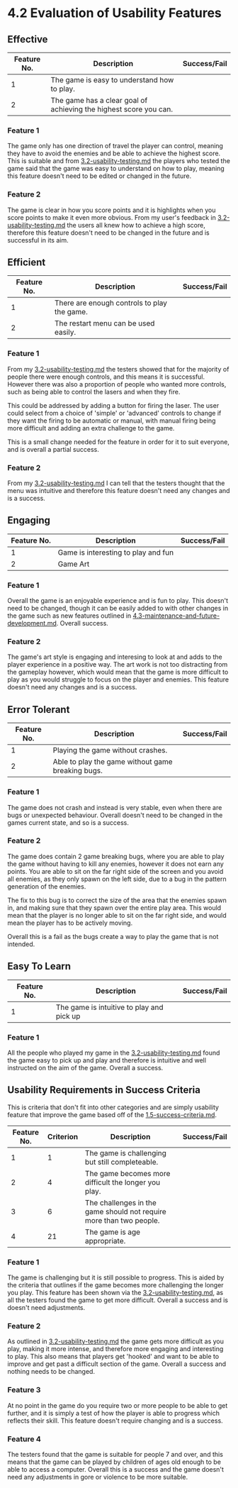 # 4.2 Evaluation of Usability Features

## Effective

<table><thead><tr><th>Feature No.</th><th>Description</th><th data-type="select">Success/Fail</th></tr></thead><tbody><tr><td>1</td><td>The game is easy to understand how to play.</td><td></td></tr><tr><td>2</td><td>The game has a clear goal of achieving the highest score you can.</td><td></td></tr></tbody></table>

### Feature 1

The game only has one direction of travel the player can control, meaning they have to avoid the enemies and be able to achieve the highest score. This is suitable and from [3.2-usability-testing.md](../3-testing/3.2-usability-testing.md "mention") the players who tested the game said that the game was easy to understand on how to play, meaning this feature doesn't need to be edited or changed in the future.

### Feature 2

The game is clear in how you score points and it is highlights when you score points to make it even more obvious. From my user's feedback in [3.2-usability-testing.md](../3-testing/3.2-usability-testing.md "mention") the users all knew how to achieve a high score, therefore this feature doesn't need to be changed in the future and is successful in its aim.&#x20;

## Efficient

<table><thead><tr><th>Feature No.</th><th>Description</th><th data-type="select">Success/Fail</th></tr></thead><tbody><tr><td>1</td><td>There are enough controls to play the game. </td><td></td></tr><tr><td>2</td><td>The restart menu can be used easily.</td><td></td></tr></tbody></table>

### Feature 1

From my [3.2-usability-testing.md](../3-testing/3.2-usability-testing.md "mention") the testers showed that for the majority of people there were enough controls, and this means it is successful. However there was also a proportion of people who wanted more controls, such as being able to control the lasers and when they fire.&#x20;

This could be addressed by adding a button for firing the laser. The user could select from a choice of 'simple' or 'advanced' controls to change if they want the firing to be automatic or manual, with manual firing being more difficult and adding an extra challenge to the game.&#x20;

This is a small change needed for the feature in order for it to suit everyone, and is overall a partial success.&#x20;

### Feature 2

From my [3.2-usability-testing.md](../3-testing/3.2-usability-testing.md "mention") I can tell that the testers thought that the menu was intuitive and therefore this feature doesn't need any changes and is a success.&#x20;

## Engaging

<table><thead><tr><th>Feature No.</th><th>Description</th><th data-type="select">Success/Fail</th></tr></thead><tbody><tr><td>1</td><td>Game is interesting to play and fun </td><td></td></tr><tr><td>2</td><td>Game Art</td><td></td></tr></tbody></table>

### Feature 1

Overall the game is an enjoyable experience and is fun to play. This doesn't need to be changed, though it can be easily added to with other changes in the game such as new features outlined in [4.3-maintenance-and-future-development.md](4.3-maintenance-and-future-development.md "mention"). Overall success.&#x20;

### Feature 2

The game's art style is engaging and interesing to look at and adds to the player experience in a positive way. The art work is not too distracting from the gameplay however, which would mean that the game is more difficult to play as you would struggle to focus on the player and enemies. This feature doesn't need any changes and is a success.&#x20;

## Error Tolerant

<table><thead><tr><th>Feature No.</th><th>Description</th><th data-type="select">Success/Fail</th></tr></thead><tbody><tr><td>1</td><td>Playing the game without crashes.</td><td></td></tr><tr><td>2</td><td>Able to play the game without game breaking bugs.</td><td></td></tr></tbody></table>

### Feature 1

The game does not crash and instead is very stable, even when there are bugs or unexpected behaviour. Overall doesn't need to be changed in the games current state, and so is a success.

### Feature 2

The game does contain 2 game breaking bugs, where you are able to play the game without having to kill any enemies, however it does not earn any points. You are able to sit on the far right side of the screen and you avoid all enemies, as they only spawn on the left side, due to a bug in the pattern generation of the enemies.&#x20;

The fix to this bug is to correct the size of the area that the enemies spawn in, and making sure that they spawn over the entire play area. This would mean that the player is no longer able to sit on the far right side, and would mean the player has to be actively moving.&#x20;

Overall this is a fail as the bugs create a way to play the game that is not intended.&#x20;

## Easy To Learn

<table><thead><tr><th>Feature No.</th><th>Description</th><th data-type="select">Success/Fail</th></tr></thead><tbody><tr><td>1</td><td>The game is intuitive to play and pick up</td><td></td></tr></tbody></table>

### Feature 1

All the people who played my game in the [3.2-usability-testing.md](../3-testing/3.2-usability-testing.md "mention") found the game easy to pick up and play and therefore is intuitive and well instructed on the aim of the game. Overall a success.&#x20;

## Usability Requirements in Success Criteria

This is criteria that don't fit into other categories and are simply usability feature that improve the game based off of the [1.5-success-criteria.md](../1-analysis/1.5-success-criteria.md "mention").

<table><thead><tr><th>Feature No.</th><th>Criterion</th><th>Description</th><th data-type="select">Success/Fail</th></tr></thead><tbody><tr><td>1</td><td>1</td><td>The game is challenging but still completeable.</td><td></td></tr><tr><td>2</td><td>4</td><td>The game becomes more difficult the longer you play.</td><td></td></tr><tr><td>3</td><td>6</td><td>The challenges in the game should not require more than two people.</td><td></td></tr><tr><td>4</td><td>21</td><td>The game is age appropriate.</td><td></td></tr></tbody></table>

### Feature 1

The game is challenging but it is still possible to progress. This is aided by the criteria that outlines if the game becomes more challenging the longer you play. This feature has been shown via the [3.2-usability-testing.md](../3-testing/3.2-usability-testing.md "mention"), as all the testers found the game to get more difficult. Overall a success and is doesn't need adjustments.

### Feature 2

As outlined in [3.2-usability-testing.md](../3-testing/3.2-usability-testing.md "mention") the game gets more difficult as you play, making it more intense, and therefore more engaging and interesting to play. This also means that players get 'hooked' and want to be able to improve and get past a difficult section of the game. Overall a success and nothing needs to be changed.&#x20;

### Feature 3

At no point in the game do you require two or more people to be able to get further, and it is simply a test of how the player is able to progress which reflects their skill. This feature doesn't require changing and is a success.&#x20;

### Feature 4

The testers found that the game is suitable for people 7 and over, and this means that the game can be played by children of ages old enough to be able to access a computer. Overall this is a success and the game doesn't need any adjustments in gore or violence to be more suitable.&#x20;
